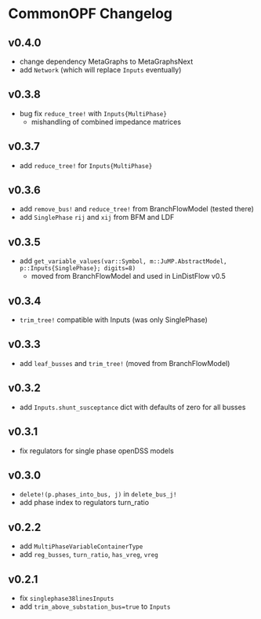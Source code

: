 # CommonOPF Changelog

## v0.4.0
- change dependency MetaGraphs to MetaGraphsNext
- add `Network` (which will replace `Inputs` eventually)

## v0.3.8
- bug fix `reduce_tree!` with `Inputs{MultiPhase}`
    - mishandling of combined impedance matrices

## v0.3.7
- add `reduce_tree!` for `Inputs{MultiPhase}`

## v0.3.6
- add `remove_bus!` and `reduce_tree!` from BranchFlowModel (tested there)
- add `SinglePhase` `rij` and `xij` from BFM and LDF

## v0.3.5
- add `get_variable_values(var::Symbol, m::JuMP.AbstractModel, p::Inputs{SinglePhase}; digits=8)`
    - moved from BranchFlowModel and used in LinDistFlow v0.5

## v0.3.4
- `trim_tree!` compatible with Inputs (was only SinglePhase)

## v0.3.3
- add `leaf_busses` and `trim_tree!` (moved from BranchFlowModel)

## v0.3.2
- add `Inputs.shunt_susceptance` dict with defaults of zero for all busses

## v0.3.1
- fix regulators for single phase openDSS models

## v0.3.0
-  `delete!(p.phases_into_bus, j)` in `delete_bus_j!`
- add phase index to regulators turn_ratio

## v0.2.2
- add `MultiPhaseVariableContainerType`
- add `reg_busses`, `turn_ratio`, `has_vreg`, `vreg`

## v0.2.1 
- fix `singlephase38linesInputs`
- add `trim_above_substation_bus=true` to `Inputs`